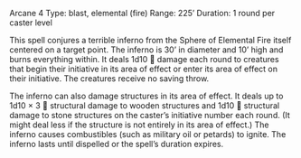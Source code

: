 Arcane 4
Type: blast, elemental (fire)
Range: 225’
Duration: 1 round per caster level

This spell conjures a terrible inferno from the Sphere of Elemental Fire itself centered on a target point. The inferno is 30’ in diameter and 10’ high and burns everything within. It deals 1d10  damage each round to creatures that begin their initiative in its area of effect or enter its area of effect on their initiative. The creatures receive no saving throw.

The inferno can also damage structures in its area of effect. It deals up to 1d10 × 3  structural damage to wooden structures and 1d10  structural damage to stone structures on the caster’s initiative number each round. (It might deal less if the structure is not entirely in its area of effect.) The inferno causes combustibles (such as military oil or petards) to ignite. The inferno lasts until dispelled or the spell’s duration expires.